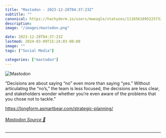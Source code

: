 ```yaml
---
title: "Mastodon - 2023-12-28T04:37:23Z"
subtitle: ""
canonical: https://hachyderm.io/users/mweagle/statuses/111656189522573260
description:
image: "/images/mastodon.png"

date: 2023-12-28T04:37:23Z
lastmod: 2024-03-09T15:24:03-08:00
image: ""
tags: ["Social Media"]

categories: ["mastodon"]
---
```

![Mastodon](/images/mastodon.png)

<p>“Decisions are about saying “no” even more than saying “yes.” Without articulating the “no’s,” the team is less focused, the decisions are less clear, and stakeholders wonder whether you’re even aware of the problems that you chose not to tackle.”</p><p><a href="https://longform.asmartbear.com/strategic-planning/" target="_blank" rel="nofollow noopener noreferrer" translate="no"><span class="invisible">https://</span><span class="ellipsis">longform.asmartbear.com/strate</span><span class="invisible">gic-planning/</span></a></p>


###### [Mastodon Source 🐘](https://hachyderm.io/@mweagle/111656189522573260)

___
